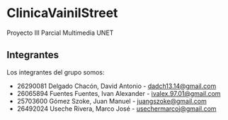 # ClinicaVainilStreet

Proyecto III Parcial Multimedia UNET

## Integrantes

Los integrantes del grupo somos: 
* 26290081 Delgado Chacón, David Antonio - dadch13.14@gmail.com
* 26065894 Fuentes Fuentes, Ivan Alexander - ivalex.97.01@gmail.com
* 25703600 Gómez Szoke, Juan Manuel - juangszoke@gmail.com
* 26492024 Useche Rivera, Marco José - usechermarcoj@gmail.com

